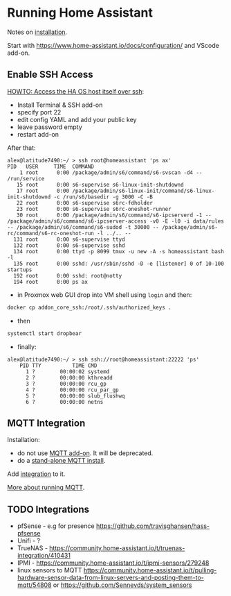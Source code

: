 # Running Home Assistant

Notes on [installation](../proxmox/home-assistant.md).

Start with https://www.home-assistant.io/docs/configuration/ and VScode add-on.

## Enable SSH Access

[HOWTO: Access the HA OS host itself over ssh](https://community.home-assistant.io/t/howto-how-to-access-the-home-assistant-os-host-itself-over-ssh/263352):

* Install Terminal & SSH add-on
* specify port 22
* edit config YAML and add your public key
* leave password empty
* restart add-on

After that:

```console
alex@latitude7490:~/ > ssh root@homeassistant 'ps ax'
PID   USER     TIME  COMMAND
    1 root      0:00 /package/admin/s6/command/s6-svscan -d4 -- /run/service
   15 root      0:00 s6-supervise s6-linux-init-shutdownd
   17 root      0:00 /package/admin/s6-linux-init/command/s6-linux-init-shutdownd -c /run/s6/basedir -g 3000 -C -B
   22 root      0:00 s6-supervise s6rc-fdholder
   23 root      0:00 s6-supervise s6rc-oneshot-runner
   30 root      0:00 /package/admin/s6/command/s6-ipcserverd -1 -- /package/admin/s6/command/s6-ipcserver-access -v0 -E -l0 -i data/rules -- /package/admin/s6/command/s6-sudod -t 30000 -- /package/admin/s6-rc/command/s6-rc-oneshot-run -l ../.. --
  131 root      0:00 s6-supervise ttyd
  132 root      0:00 s6-supervise sshd
  134 root      0:00 ttyd -p 8099 tmux -u new -A -s homeassistant bash -l
  135 root      0:00 sshd: /usr/sbin/sshd -D -e [listener] 0 of 10-100 startups
  192 root      0:00 sshd: root@notty
  194 root      0:00 ps ax
```

* in Proxmox web GUI drop into VM shell using `login` and then:

```sh
docker cp addon_core_ssh:/root/.ssh/authorized_keys .
```

* then

```sh
systemctl start dropbear
```

* finally:

```console
alex@latitude7490:~/ > ssh ssh://root@homeassistant:22222 'ps'
    PID TTY          TIME CMD
      1 ?        00:00:02 systemd
      2 ?        00:00:00 kthreadd
      3 ?        00:00:00 rcu_gp
      4 ?        00:00:00 rcu_par_gp
      5 ?        00:00:00 slub_flushwq
      6 ?        00:00:00 netns
```

## MQTT Integration

Installation:

* do not use
[MQTT add-on](https://github.com/home-assistant/addons/blob/master/mosquitto/DOCS.md).
It will be deprecated.
* do a [stand-alone MQTT install](../proxmox/mqtt.md).

Add [integration](https://www.home-assistant.io/integrations/mqtt/) to it.

[More about running MQTT](mqtt.html).

## TODO Integrations

* pfSense - e.g for presence https://github.com/travisghansen/hass-pfsense
* Unifi - ?
* TrueNAS - https://community.home-assistant.io/t/truenas-integration/410431
* IPMI - https://community.home-assistant.io/t/ipmi-sensors/279248
* linux sensors to MQTT https://community.home-assistant.io/t/pulling-hardware-sensor-data-from-linux-servers-and-posting-them-to-mqtt/54808
or  https://github.com/Sennevds/system_sensors
